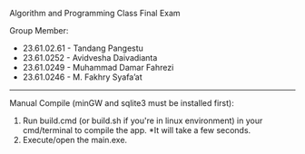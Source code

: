 Algorithm and Programming Class Final Exam

Group Member:
- 23.61.02.61   - Tandang Pangestu
- 23.61.0252    - Avidvesha Daivadianta
- 23.61.0249    - Muhammad Damar Fahrezi
- 23.61.0246    - M. Fakhry Syafa’at

-------------------------------------------

Manual Compile (minGW and sqlite3 must be installed first):
1. Run build.cmd (or build.sh if you're in linux environment) in your cmd/terminal to compile the app. *It will take a few seconds.
2. Execute/open the main.exe.